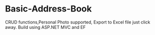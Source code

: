 # Basic-Address-Book
CRUD functions,Personal Photo supported, Export to Excel file just click away.
Build using ASP.NET MVC and EF
